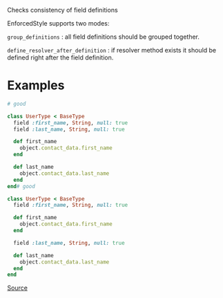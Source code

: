
Checks consistency of field definitions

EnforcedStyle supports two modes:

`group_definitions` : all field definitions should be grouped together.

`define_resolver_after_definition` : if resolver method exists it should
be defined right after the field definition.

# Examples

```ruby
# good

class UserType < BaseType
  field :first_name, String, null: true
  field :last_name, String, null: true

  def first_name
    object.contact_data.first_name
  end

  def last_name
    object.contact_data.last_name
  end
end# good

class UserType < BaseType
  field :first_name, String, null: true

  def first_name
    object.contact_data.first_name
  end

  field :last_name, String, null: true

  def last_name
    object.contact_data.last_name
  end
end
```

[Source](http://www.rubydoc.info/gems/rubocop/RuboCop/Cop/GraphQL/FieldDefinitions)